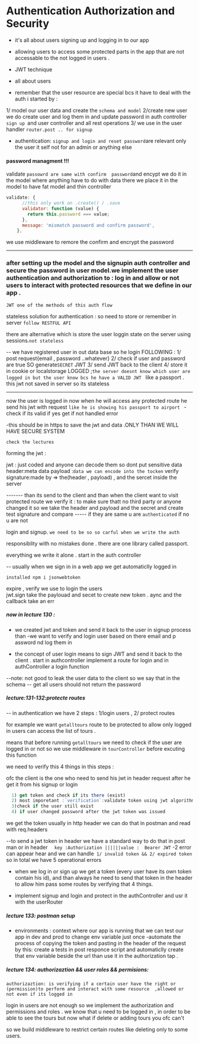 # Authentication Authorization and Security

- it's all about users signing up and logging in to our app
- allowing users to access some protected parts in the app that are not accessable to the not logged in users .
- JWT technique

- all about users
- remember that the user resource are special bcs it have to deal with the auth
  i started by :

1/ model our user data and create the `schema and model`
2/create new user
we do create user and log them in and update password in auth controller `sign up `and user controller and all rest operations
3/ we use in the user handler `router.post .. for signup`

- authentication: `signup and login and reset password`are relevant only the user it self not for an admin or anything else

#### password managment !!!

validate `passowrd are same with confirm  password`and encypt we do it in the model where anything
have to do with data there we place it in the model to have fat model and thin controller

```js
validate: {
      //this only work on .create() / .save
      validator: function (value) {
        return this.password === value;
      },
      message: 'mismatch password and confirm password',
    },
```

we use middleware to remore the confirm and encrypt the password

---

### after setting up the model and the signupin auth controller and secure the password in user model.we implement the user authentication and authorization to : log in and allow or not users to interact with protected resources that we define in our app .

`JWT one of the methods of this auth flow`

stateless solution for authentication : so need to store or remember in server `follow RESTFUL API`

there are alternative which is store the user loggin state on the server using sessions.`not stateless`

-- we have registered user in out data base so he login FOLLOWING :
1/ post request{email , password ..whatever}
2/ check if user and password are true SO generate`SECRET` JWT
3/ send JWT back to the client
4/ store it in cookie or localstorage
LOGGED ;`the server doesnt know which user are logged in but the user know bcs he have a VALID JWT `
like a passport .
this jwt not saved in server so its stateless

---

now the user is logged in now when he will access any protected route he send his jwt with request
`like he is showing his passport to airport `
-check if its valid if yes get if not handled error

-this should be in https to save the jwt and data .ONLY THAN WE WILL HAVE SECURE SYSTEM

`check the lectures`

forming the jwt :

jwt : just coded and anyone can decode them so dont put sensitive data  
header:meta data
payload :`data we can encode into the tocken`
verify signature:made by => the(header , payload) , and the sercet inside the server

------- than its send to the client and than when the client want to visit protected route we verify it :
to make sure thatt no third party or anyone changed it so we take the header and payload and the secret
and create test signature and compare ----- if they are same u are `authenticated` if no u are not

login and signup. `we need to be so so carful when we write the auth `

responsiblity with no mistakes done . there are one library called passport.

everything we write it alone .
start in the auth controller

-- usually when we sign in in a web app we get automaticlly logged in

`installed npm i jsonwebtoken`

expire , verify we use to login the users  
jwt.sign take the paylouad and secet to create new token .
aync and the callback take an err

##### now in lecture 130 :

- we created jwt and token and send it back to the user in signup process than
  -we want to verify and login user based on there email and p assword nd log them in

- the concept of user login means to sign JWT and send it back to the client .
  start in authcontroller
  implement a route for login and in authController a login function

--note: not good to leak the user data to the client so we say that in the schema
-- get all users should not return the password

##### lecture:131-132:protecte routes

-- in authentication we have 2 steps : 1/login users , 2/ protect routes

for example we want `getalltours` route to be protected to allow only logged in users can access the list of tours .

means that before running `getalltours` we need to check if the user are logged in or not
so we use middleware in `tourController` before excuting this function

we need to verify this 4 things in this steps :

ofc the client is the one who need to send his jwt in header request after he get it from his signup or login

```js
  1) get token and check if its there (exist)
  2) most imporetant :`verification`:validate token using jwt algorithm
  3)check if the user still exist
  4) if user changed password after the jwt token was issued
```

we get the token usually in http header we can do that in postman and read with req.headers

--to send a jwt token in header we have a standard way to do that
in post man or in header
`  key :Authorization ||||||value :  Bearer JWT`
-2 error can appear hear and we can handle` 1/ invalid token && 2/ expired token`
so in total we have 5 operational errors

- when we log in or sign up we get a token (every user have its own token contain his id),
  and than always he need to send that token in the header to allow him pass some routes by verifying that 4 things.

- implement signup and login and protect in the authController and usr it with the userRouter

##### lecture 133: postman setup

- environments : context where our app is running
  that we can test our app in dev and prod to change env variable just once
  -automate the process of copying the token and pasting in the header of the request by this:
  create a tests in post responce script and automaticlly create that env variable beside the url
  than use it in the authorization tap .

##### lecture 134: authorizaztion && user roles && permisions:

`authorizaztion: is verifying if a certain user have the right or (permission)to perform and interact with some resource  ,allowed or not even if its logged in`

login in users are not enough so we implement the authorization and permissions and roles .
we know that u need to be logged in , in order to be able to see the tours but now what if delete or adding tours
you ofc can't

so we build middleware to restrict certain routes like deleting only to some users.
